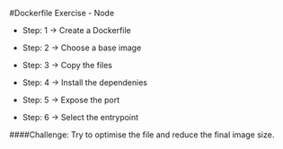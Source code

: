 #Dockerfile Exercise - Node

- Step: 1 -> Create a Dockerfile

- Step: 2 -> Choose a base image

- Step: 3 -> Copy the files 

- Step: 4 -> Install the dependenies

- Step: 5 -> Expose the port

- Step: 6 -> Select the entrypoint



####Challenge: 
Try to optimise the file and reduce the final image size. 
